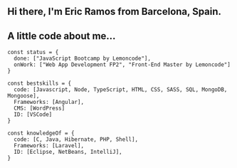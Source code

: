 ## Hi there, I'm Eric Ramos from Barcelona, Spain.
## A little code about me...
~~~
const status = {
  done: ["JavaScript Bootcamp by Lemoncode"],
  onWork: ["Web App Development FP2", "Front-End Master by Lemoncode"]
}

const bestskills = {
  code: [Javascript, Node, TypeScript, HTML, CSS, SASS, SQL, MongoDB, Mongoose],
  Frameworks: [Angular],
  CMS: [WordPress]
  ID: [VSCode] 
}

const knowledgeOf = {
  code: [C, Java, Hibernate, PHP, Shell],
  Frameworks: [Laravel],
  ID: [Eclipse, NetBeans, IntelliJ],
}
